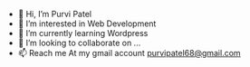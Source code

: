 - 👋 Hi, I’m Purvi Patel
- 👀 I’m interested in Web Development
- 🌱 I’m currently learning Wordpress
- 💞️ I’m looking to collaborate on ... 
- 📫 Reach me At my gmail account  purvipatel68@gmail.com

<!---
Purvi68/Purvi68 is a ✨ special ✨ repository because its `README.md` (this file) appears on your GitHub profile.
You can click the Preview link to take a look at your changes.
--->

